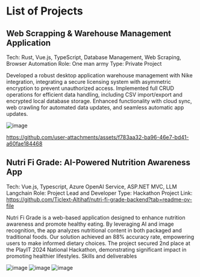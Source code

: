 # List of Projects

## Web Scrapping & Warehouse Management Application
Tech: Rust, Vue.js, TypeScript, Database Management, Web Scraping, Browser Automation
Role: One man army
Type: Private Project

Developed a robust desktop application warehouse management with Nike integration, integrating a secure licensing system with asymmetric encryption to prevent unauthorized access. Implemented full CRUD operations for efficient data handling, including CSV import/export and encrypted local database storage. Enhanced functionality with cloud sync, web crawling for automated data updates, and seamless automatic app updates.


![image](https://github.com/user-attachments/assets/f16d6aa6-0554-4a36-8069-cd1f863f4c89)


https://github.com/user-attachments/assets/f783aa32-ba96-46e7-bd41-a60fae184468




## Nutri Fi Grade: AI-Powered Nutrition Awareness App

Tech: Vue.js, Typescript, Azure OpenAI Service, ASP.NET MVC, LLM Langchain
Role: Project Lead and Developer
Type: Hackathon Project
Link: https://github.com/Ticlext-Altihaf/nutri-fi-grade-backend?tab=readme-ov-file

Nutri Fi Grade is a web-based application designed to enhance nutrition awareness and promote healthy eating. By leveraging AI and image recognition, the app analyzes nutritional content in both packaged and traditional foods. Our solution achieved an 88% accuracy rate, empowering users to make informed dietary choices. The project secured 2nd place at the PlayIT 2024 National Hackathon, demonstrating significant impact in promoting healthier lifestyles.
Skills and deliverables

![image](https://github.com/user-attachments/assets/03403933-2966-46c9-8c40-31cd80dbfcf8)
![image](https://github.com/user-attachments/assets/37139880-99ce-4dcd-b4e8-0d0ccbb075e8)
![image](https://github.com/user-attachments/assets/6ac70702-5f19-460c-a341-dc4a10589352)
